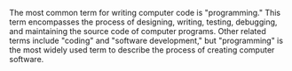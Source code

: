 The most common term for writing computer code is "programming." This term encompasses the process of designing, writing, testing, debugging, and maintaining the source code of computer programs. Other related terms include "coding" and "software development," but "programming" is the most widely used term to describe the process of creating computer software.